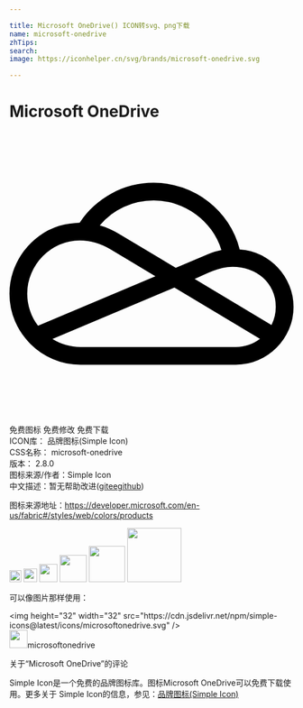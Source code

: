 ```yaml
---

title: Microsoft OneDrive() ICON转svg、png下载
name: microsoft-onedrive
zhTips: 
search: 
image: https://iconhelper.cn/svg/brands/microsoft-onedrive.svg

---
```


# Microsoft OneDrive  <small style="font-size: 60%;font-weight: 100"></small>

<div id="svg" class="svg-wrap">
<svg role="img" xmlns="http://www.w3.org/2000/svg" viewBox="0 0 24 24"><title>Microsoft OneDrive icon</title><path d="M19.453 9.95q.961.058 1.787.468.826.41 1.442 1.066.615.657.966 1.512.352.856.352 1.816 0 1.008-.387 1.893-.386.885-1.049 1.547-.662.662-1.546 1.049-.885.387-1.893.387H6q-1.242 0-2.332-.475-1.09-.475-1.904-1.29-.815-.814-1.29-1.903Q0 14.93 0 13.688q0-.985.31-1.887.311-.903.862-1.658.55-.756 1.324-1.325.774-.568 1.711-.861.434-.129.85-.187.416-.06.861-.082h.012q.515-.786 1.207-1.413.691-.627 1.5-1.066.808-.44 1.705-.668.896-.229 1.845-.229 1.278 0 2.456.417 1.177.416 2.144 1.16.967.744 1.658 1.78.692 1.038 1.008 2.28zm-7.265-4.137q-1.325 0-2.52.544-1.195.545-2.04 1.565.446.117.85.299.405.181.792.416l4.78 2.86 2.731-1.15q.27-.117.545-.204.276-.088.58-.147-.293-.937-.855-1.705-.563-.768-1.319-1.318-.755-.551-1.658-.856-.902-.304-1.886-.304zM2.414 16.395l9.914-4.184-3.832-2.297q-.586-.351-1.23-.539-.645-.188-1.325-.188-.914 0-1.722.364-.809.363-1.412.978-.604.616-.955 1.436-.352.82-.352 1.723 0 .703.234 1.423.235.721.68 1.284zm16.711 1.793q.563 0 1.078-.176.516-.176.961-.516l-7.23-4.324-10.301 4.336q.527.328 1.13.504.604.175 1.237.175zm3.012-1.852q.363-.727.363-1.523 0-.774-.293-1.407t-.791-1.072q-.498-.44-1.166-.68-.668-.24-1.406-.24-.422 0-.838.1t-.815.252q-.398.152-.785.334-.386.181-.761.345Z"/></svg>
</div>
<detail full-name='microsoft-onedrive'></detail>

<div class="detail-page">
<p>
<span><span class="badge-success badge">免费图标</span> <span class="badge-success badge">免费修改</span>  <span class="badge-success badge">免费下载</span> </span>
<br/>
<span>
ICON库：
<span class="badge-secondary badge">品牌图标(Simple Icon)</span> 
</span>
<br/>
<span>
CSS名称：
<span class="badge-secondary badge">microsoft-onedrive</span> 
</span>

<br/>
<span>
版本：
<span class="badge-secondary badge">2.8.0</span> 
</span>
<br/>
<span>图标来源/作者：<span class="badge-light badge">Simple Icon</span></span> 
<br/>
<span class="zh-detail">中文描述：暂无<span class="help-link"><span>帮助改进</span>(<a href="https://gitee.com/liuwave/icon-helper/edit/master/json/brands/microsoft-onedrive.json" target="_blank" rel="noopener noreferrer">gitee</a><a href="https://github.com/liuwave/icon-helper/edit/master/json/brands/microsoft-onedrive.json" target="_blank" rel="noopener noreferrer">github</a></span>)</span><br/>
</p>
</div><div class="description description alert alert-light"><p>图标来源地址：<a href="https://developer.microsoft.com/en-us/fabric#/styles/web/colors/products" target="_blank" rel="noopener noreferrer">https://developer.microsoft.com/en-us/fabric#/styles/web/colors/products</a></p></div>
<div class="alert alert-dark">
<img height="21" width="21" src="https://cdn.jsdelivr.net/npm/simple-icons@latest/icons/microsoftonedrive.svg" />
<img height="24" width="24" src="https://cdn.jsdelivr.net/npm/simple-icons@latest/icons/microsoftonedrive.svg" />
<img height="32" width="32" src="https://cdn.jsdelivr.net/npm/simple-icons@latest/icons/microsoftonedrive.svg" />
<img height="48" width="48" src="https://cdn.jsdelivr.net/npm/simple-icons@latest/icons/microsoftonedrive.svg" />
<img height="64" width="64" src="https://cdn.jsdelivr.net/npm/simple-icons@latest/icons/microsoftonedrive.svg" />
<img height="96" width="96" src="https://cdn.jsdelivr.net/npm/simple-icons@latest/icons/microsoftonedrive.svg" />

</div>
<div>
  <p>可以像图片那样使用：    
  </p>
  <div class="alert alert-primary" style="font-size: 14px">
    &lt;img height="32" width="32" src="https://cdn.jsdelivr.net/npm/simple-icons@latest/icons/microsoftonedrive.svg" /&gt;
    <copy-btn content='<img height="32" width="32" src="https://cdn.jsdelivr.net/npm/simple-icons@latest/icons/microsoftonedrive.svg" />'></copy-btn>
  </div>
  <div class="alert alert-secondary">
    <img height="32" width="32" src="https://cdn.jsdelivr.net/npm/simple-icons@latest/icons/microsoftonedrive.svg" />microsoftonedrive
    <copy-btn content="microsoftonedrive" btn-title="复制图标名称"></copy-btn>
  </div>
</div>

<Vssue title="关于“Microsoft OneDrive”的评论" >关于“Microsoft OneDrive”的评论</Vssue>


<div><p>Simple Icon是一个免费的品牌图标库。图标Microsoft OneDrive可以免费下载使用。更多关于  Simple Icon的信息，参见：<a target="_blank" href="https://iconhelper.cn/brands.html">品牌图标(Simple Icon)</a>
</p></div>
